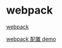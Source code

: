 # webpack

[webpack](https://github.com/webpack/webpack)

[webpack 配置 demo](https://github.com/webpack/webpack/tree/master/examples)

